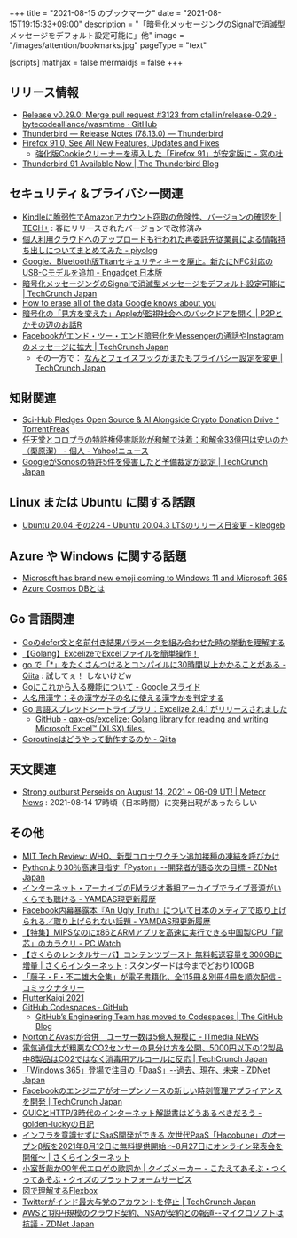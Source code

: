 +++
title = "2021-08-15 のブックマーク"
date =  "2021-08-15T19:15:33+09:00"
description = "「暗号化メッセージングのSignalで消滅型メッセージをデフォルト設定可能に」他"
image = "/images/attention/bookmarks.jpg"
pageType = "text"

[scripts]
  mathjax = false
  mermaidjs = false
+++

## リリース情報

- [Release v0.29.0: Merge pull request #3123 from cfallin/release-0.29 · bytecodealliance/wasmtime · GitHub](https://github.com/bytecodealliance/wasmtime/releases/tag/v0.29.0)
- [Thunderbird — Release Notes (78.13.0) — Thunderbird](https://www.thunderbird.net/en-US/thunderbird/78.13.0/releasenotes/)
- [Firefox  91.0, See All New Features, Updates and Fixes](https://www.mozilla.org/en-US/firefox/91.0/releasenotes/)
  - [強化版Cookieクリーナーを導入した「Firefox 91」が安定版に - 窓の杜](https://forest.watch.impress.co.jp/docs/news/1343290.html)
- [Thunderbird 91 Available Now | The Thunderbird Blog](https://blog.thunderbird.net/2021/08/thunderbird-91-available-now/)

## セキュリティ＆プライバシー関連

- [Kindleに脆弱性でAmazonアカウント窃取の危険性、バージョンの確認を | TECH+](https://news.mynavi.jp/article/20210810-1943244/) : 春にリリースされたバージョンで改修済み
- [個人利用クラウドへのアップロードも行われた再委託先従業員による情報持ち出しについてまとめてみた - piyolog](https://piyolog.hatenadiary.jp/entry/2021/08/10/063000)
- [Google、Bluetooth版Titanセキュリティキーを廃止。新たにNFC対応のUSB-Cモデルを追加 - Engadget 日本版](https://japanese.engadget.com/google-titan-security-key-nfc-045013097.html)
- [暗号化メッセージングのSignalで消滅型メッセージをデフォルト設定可能に  |  TechCrunch Japan](https://jp.techcrunch.com/2021/08/11/2021-08-10-signal-disappearing-message-settings/)
- [How to erase all of the data Google knows about you](https://www.komando.com/security-privacy/erase-everything-google-knows-about-you/750537/)
- [暗号化の「見方を変えた」Appleが監視社会へのバックドアを開く | P2Pとかその辺のお話R](https://p2ptk.org/privacy/3329)
- [Facebookがエンド・ツー・エンド暗号化をMessengerの通話やInstagramのメッセージに拡大  |  TechCrunch Japan](https://jp.techcrunch.com/2021/08/14/2021-08-13-facebook-brings-end-to-end-encryption-to-messenger-calls-and-instagram-dms/)
  - その一方で： [なんとフェイスブックがまたもプライバシー設定を変更  |  TechCrunch Japan](https://jp.techcrunch.com/2021/08/05/2021-08-04-oh-facebook-changed-its-privacy-settings-again/)

## 知財関連

- [Sci-Hub Pledges Open Source & AI Alongside Crypto Donation Drive * TorrentFreak](https://torrentfreak.com/sci-hub-pledges-open-source-ai-alongside-crypto-donation-drive-210809/)
- [任天堂とコロプラの特許権侵害訴訟が和解で決着：和解金33億円は安いのか（栗原潔） - 個人 - Yahoo!ニュース](https://news.yahoo.co.jp/byline/kuriharakiyoshi/20210812-00252868)
- [GoogleがSonosの特許5件を侵害したと予備裁定が認定  |  TechCrunch Japan](https://jp.techcrunch.com/2021/08/15/2021-08-13-google-infringed-on-five-sonos-patents-according-to-preliminary-ruling/)

## Linux または Ubuntu に関する話題

- [Ubuntu 20.04 その224 -  Ubuntu 20.04.3 LTSのリリース日変更 - kledgeb](https://kledgeb.blogspot.com/2021/08/ubuntu-2004-224-ubuntu-20043-lts.html)

## Azure や Windows に関する話題

- [Microsoft has brand new emoji coming to Windows 11 and Microsoft 365](https://www.xda-developers.com/microsoft-emoji-windows-11-microsoft-365/)
- [Azure Cosmos DBとは](https://zenn.dev/ishishow/articles/4286e98bb04c38)

## Go 言語関連

- [Goのdefer文と名前付き結果パラメータを組み合わせた時の挙動を理解する](https://zenn.dev/syumai/articles/c3pfm3pe0083dpk5ss00)
- [【Golang】ExcelizeでExcelファイルを簡単操作！](https://zenn.dev/16uk/articles/239d2ce8d5a5b5)
- [go で「*」をたくさんつけるとコンパイルに30時間以上かかることがある - Qiita](https://qiita.com/Nabetani/items/21f1bd168dedf8f603a6) : 試してぇ！ しないけどw
- [Goにこれから入る機能について - Google スライド](https://docs.google.com/presentation/d/10YX-P5wChDmBRXqUDDWNThtBXvg81EdS4vhUS_iRtdk/edit)
- [人名用漢字：その漢字が子の名に使える漢字かを判定する](https://zenn.dev/ikawaha/articles/20210813-3d1c57fdf9370b)
- [Go 言語スプレッドシートライブラリ：Excelize 2.4.1 がリリースされました](https://zenn.dev/xuri/articles/774dda15d2059e)
  - [GitHub - qax-os/excelize: Golang library for reading and writing Microsoft Excel™ (XLSX) files.](https://github.com/qax-os/excelize)
- [Goroutineはどうやって動作するのか - Qiita](https://qiita.com/KIMSeongJoo/items/900664911704d1249361)

## 天文関連

- [Strong outburst Perseids on August 14, 2021 ~ 06-09 UT! | Meteor News](https://www.meteornews.net/2021/08/14/strong-outburst-perseids-on-august-14-2021-06-09-ut/) : 2021-08-14 17時頃（日本時間）に突発出現があったらしい

## その他

- [MIT Tech Review: WHO、新型コロナワクチン追加接種の凍結を呼びかけ](https://www.technologyreview.jp/s/252947/stop-giving-out-booster-shots-until-more-of-the-world-is-vaccinated-says-the-who/)
- [Pythonより30％高速目指す「Pyston」--開発者が語る次の目標 - ZDNet Japan](https://japan.zdnet.com/article/35174942/)
- [インターネット・アーカイブのFMラジオ番組アーカイブでライブ音源がいくらでも聴ける - YAMDAS現更新履歴](https://yamdas.hatenablog.com/entry/20210810/free-radio)
- [Facebook内幕暴露本『An Ugly Truth』について日本のメディアで取り上げられる／取り上げられない話題 - YAMDAS現更新履歴](https://yamdas.hatenablog.com/entry/20210810/an-ugly-truyth)
- [【特集】MIPSなのにx86とARMアプリを高速に実行できる中国製CPU「龍芯」のカラクリ  - PC Watch](https://pc.watch.impress.co.jp/docs/topic/feature/1048911.html)
- [【さくらのレンタルサーバ】コンテンツブースト 無料転送容量を300GBに増量 | さくらインターネット](https://www.sakura.ad.jp/information/announcements/2021/08/05/1968207661/) : スタンダードは今までどおり100GB
- [「藤子・F・不二雄大全集」が電子書籍化、全115冊＆別冊4冊を順次配信 - コミックナタリー](https://natalie.mu/comic/news/440215)
- [FlutterKaigi 2021](https://flutterkaigi.jp/#/)
- [GitHub Codespaces · GitHub](https://github.com/features/codespaces)
  - [GitHub’s Engineering Team has moved to Codespaces | The GitHub Blog](https://github.blog/2021-08-11-githubs-engineering-team-moved-codespaces/)
- [NortonとAvastが合併　ユーザー数は5億人規模に - ITmedia NEWS](https://www.itmedia.co.jp/news/articles/2108/12/news110.html)
- [電気通信大が粗悪なCO2センサーの見分け方を公開、5000円以下の12製品中8製品はCO2ではなく消毒用アルコールに反応  |  TechCrunch Japan](https://jp.techcrunch.com/2021/08/12/uec-co2-sensor/)
- [「Windows 365」登場で注目の「DaaS」--過去、現在、未来 - ZDNet Japan](https://japan.zdnet.com/article/35174890/)
- [Facebookのエンジニアがオープンソースの新しい時刻管理アプライアンスを開発  |  TechCrunch Japan](https://jp.techcrunch.com/2021/08/13/2021-08-11-facebook-engineers-develop-new-open-source-time-keeping-appliance/)
- [QUICとHTTP/3時代のインターネット解説書はどうあるべきだろう - golden-luckyの日記](https://golden-lucky.hatenablog.com/entry/2019/01/31/150740)
- [インフラを意識せずにSaaS開発ができる 次世代PaaS「Hacobune」のオープンβ版を2021年8月12日に無料提供開始 ～8月27日にオンライン発表会を開催～ | さくらインターネット](https://www.sakura.ad.jp/information/announcements/2021/08/12/1968207782/)
- [小室哲哉か00年代エロゲの歌詞か | クイズメーカー - こたえてあそぶ・つくってあそぶ・クイズのプラットフォームサービス](https://quiz-maker.site/quiz/play/dd4yf320210813182849)
- [図で理解するFlexbox](https://zenn.dev/umatoma/articles/e6c4051f4c882d)
- [Twitterがインド最大与党のアカウントを停止  |  TechCrunch Japan](https://jp.techcrunch.com/2021/08/13/2021-08-11-twitter-locks-account-of-india-congress-largest-opposition-party/)
- [AWSと1兆円規模のクラウド契約、NSAが契約との報道--マイクロソフトは抗議 - ZDNet Japan](https://japan.zdnet.com/article/35175181/)
